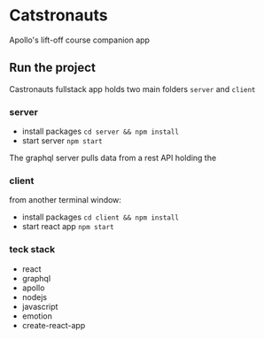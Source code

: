 # Catstronauts

Apollo's lift-off course companion app

## Run the project

Castronauts fullstack app holds two main folders `server` and `client`

### server

- install packages `cd server && npm install`
- start server `npm start`

The graphql server pulls data from a rest API holding the

### client

from another terminal window:

- install packages `cd client && npm install`
- start react app `npm start`

### teck stack

- react
- graphql
- apollo
- nodejs
- javascript
- emotion
- create-react-app

